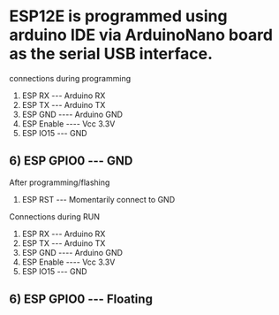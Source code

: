 # ESP12E is programmed using arduino IDE via ArduinoNano board as the serial USB interface.

connections during programming
1) ESP RX --- Arduino RX
2) ESP TX --- Arduino TX
3) ESP GND ---- Arduino GND
4) ESP Enable ---- Vcc 3.3V
5) ESP IO15 --- GND
## 6) ESP GPIO0 --- GND

After programming/flashing
1) ESP RST --- Momentarily connect to GND

Connections during RUN
1) ESP RX --- Arduino RX
2) ESP TX --- Arduino TX
3) ESP GND ---- Arduino GND
4) ESP Enable ---- Vcc 3.3V
5) ESP IO15 --- GND
## 6) ESP GPIO0 --- Floating 


